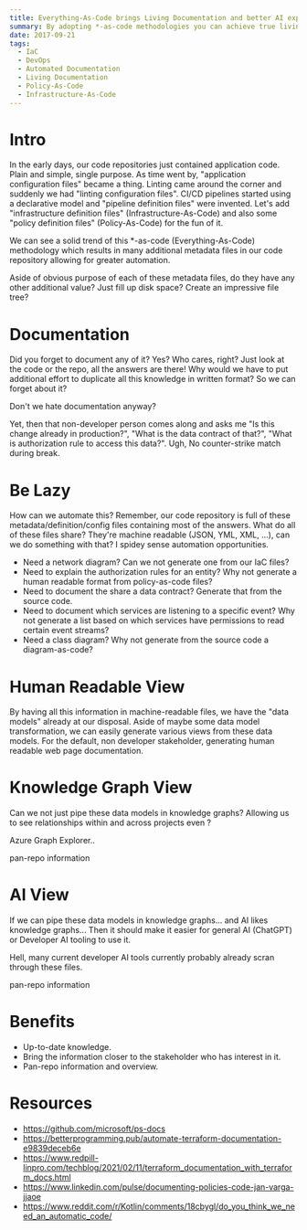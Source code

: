 ```yaml
---
title: Everything-As-Code brings Living Documentation and better AI experiences
summary: By adopting *-as-code methodologies you can achieve true living documentation and an improved AI experience.
date: 2017-09-21
tags: 
  - IaC
  - DevOps
  - Automated Documentation
  - Living Documentation
  - Policy-As-Code
  - Infrastructure-As-Code
---
```


# Intro

In the early days, our code repositories just contained application code. Plain and simple, single purpose. 
As time went by, "application configuration files" became a thing. 
Linting came around the corner and suddenly we had "linting configuration files".
CI/CD pipelines started using a declarative model and "pipeline definition files" were invented.
Let's add "infrastructure definition files" (Infrastructure-As-Code) and also some "policy definition files" (Policy-As-Code) for the fun of it.

We can see a solid trend of this *-as-code (Everything-As-Code) methodology which results in many additional metadata files in our code repository allowing for greater automation.

Aside of obvious purpose of each of these metadata files, do they have any other additional value? Just fill up disk space? Create an impressive file tree?

# Documentation

Did you forget to document any of it? Yes? Who cares, right? 
Just look at the code or the repo, all the answers are there! 
Why would we have to put additional effort to duplicate all this knowledge in written format? 
So we can forget about it?

Don't we hate documentation anyway? 

Yet, then that non-developer person comes along and asks me "Is this change already in production?", "What is the data contract of that?", "What is authorization rule to access this data?". 
Ugh, No counter-strike match during break. 

# Be Lazy

How can we automate this?
Remember, our code repository is full of these metadata/definition/config files containing most of the answers. What do all of these files share? They're machine readable (JSON, YML, XML, ...), can we do something with that? I spidey sense automation opportunities. 

* Need a network diagram? Can we not generate one from our IaC files?
* Need to explain the authorization rules for an entity? Why not generate a human readable format from policy-as-code files?
* Need to document the share a data contract? Generate that from the source code.
* Need to document which services are listening to a specific event? Why not generate a list based on which services have permissions to read certain event streams?
* Need a class diagram? Why not generate from the source code a diagram-as-code?

# Human Readable View

By having all this information in machine-readable files, we have the "data models" already at our disposal. Aside of maybe some data model transformation, we can easily generate various views from these data models. For the default, non developer stakeholder, generating human readable web page documentation.

# Knowledge Graph View

Can we not just pipe these data models in knowledge graphs? Allowing us to see relationships within and across projects even ?

Azure Graph Explorer..

pan-repo information

# AI View

If we can pipe these data models in knowledge graphs...  and AI likes knowledge graphs... Then it should make it easier for general AI (ChatGPT) or Developer AI tooling to use it.

Hell, many current developer AI tools currently probably already scran through these files.

pan-repo information

# Benefits

* Up-to-date knowledge.
* Bring the information closer to the stakeholder who has interest in it.
* Pan-repo information and overview.


# Resources

* https://github.com/microsoft/ps-docs
* https://betterprogramming.pub/automate-terraform-documentation-e9839deceb6e
* https://www.redpill-linpro.com/techblog/2021/02/11/terraform_documentation_with_terraform_docs.html
* https://www.linkedin.com/pulse/documenting-policies-code-jan-varga-jjaoe
* https://www.reddit.com/r/Kotlin/comments/18cbygl/do_you_think_we_need_an_automatic_code/